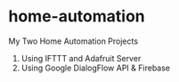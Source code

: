 # home-automation

My Two Home Automation Projects
1. Using IFTTT and Adafruit Server
2. Using Google DialogFlow API & Firebase
